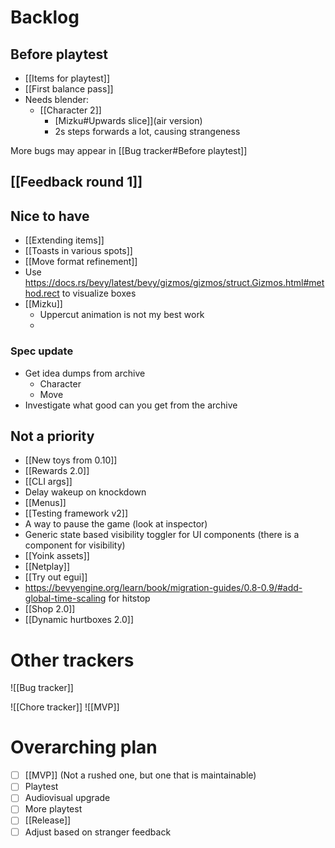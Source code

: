 # Backlog
## Before playtest
- [[Items for playtest]]
- [[First balance pass]]
- Needs blender:
	- [[Character 2]]
		- [Mizku#Upwards slice]](air version)
		- 2s steps forwards a lot, causing strangeness

More bugs may appear in [[Bug tracker#Before playtest]]

## [[Feedback round 1]]

## Nice to have
- [[Extending items]]
- [[Toasts in various spots]]
- [[Move format refinement]]
- Use https://docs.rs/bevy/latest/bevy/gizmos/gizmos/struct.Gizmos.html#method.rect to visualize boxes
- [[Mizku]]
	- Uppercut animation is not my best work
	- 

### Spec update
- Get idea dumps from archive
	- Character
	- Move
- Investigate what good can you get from the archive

## Not a priority
- [[New toys from 0.10]]
- [[Rewards 2.0]]
- [[CLI args]]
- Delay wakeup on knockdown
- [[Menus]]
- [[Testing framework v2]]
- A way to pause the game (look at inspector)
- Generic state based visibility toggler for UI components (there is a component for visibility)
- [[Yoink assets]]
- [[Netplay]]
- [[Try out egui]]
- https://bevyengine.org/learn/book/migration-guides/0.8-0.9/#add-global-time-scaling for hitstop
- [[Shop 2.0]]
- [[Dynamic hurtboxes 2.0]]

# Other trackers
![[Bug tracker]]

![[Chore tracker]]
![[MVP]]

# Overarching plan
- [ ] [[MVP]] (Not a rushed one, but one that is maintainable)
- [ ] Playtest
- [ ] Audiovisual upgrade
- [ ] More playtest
- [ ] [[Release]]
- [ ] Adjust based on stranger feedback
